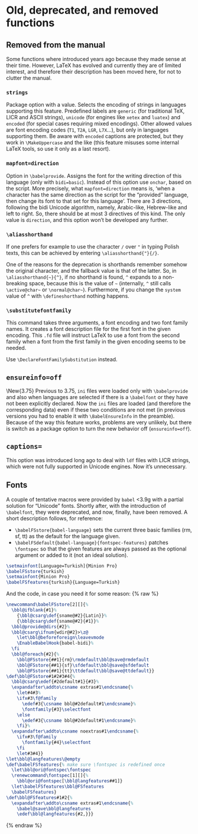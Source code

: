 # Old, deprecated, and removed functions

## Removed from the manual

Some functions where introduced years ago because they made sense
at their time. However, LaTeX has evolved and currently they are of
limited interest, and therefore their description has been moved here,
for not to clutter the manual.

### `strings`

Package option with a value. Selects the encoding of
strings in languages supporting this feature. Predefined labels are
`generic` (for traditional TeX, LICR and ASCII strings), `unicode` (for
engines like `xetex` and `luatex`) and `encoded` (for special cases
requiring mixed encodings). Other allowed values are font encoding
codes (`T1`, `T2A`, `LGR`, `L7X`...), but only in languages supporting
them. Be aware with `encoded` captions are protected, but they work in
`\MakeUppercase` and the like (this feature misuses some internal LaTeX
tools, so use it only as a last resort).

### `mapfont=direction`

Option in `\babelprovide`. Assigns the font for
the writing direction of this language (only with `bidi=basic`).
Instead of this option use `onchar`, based on the script. More
precisely, what `mapfont=direction` means is, ‘when a character has the
same direction as the script for the “provided” language, then change
its font to that set for this language’. There are 3 directions,
following the bidi Unicode algorithm, namely, Arabic-like, Hebrew-like
and left to right. So, there should be at most 3 directives of this
kind. The only value is `direction`, and this option won’t be developed
any further.

### `\aliasshorthand`

If one prefers for example to use the character `/` over `"` in typing
Polish texts, this can be achieved by entering `\aliasshorthand{"}{/}`.

One of the reasons for the deprecation is shorthands remember somehow
the original character, and the fallback value is that of the latter.
So, in `\aliasshorthand{~}{^}`, if no shorthand is found, `^` expands
to a non-breaking space, because this is the value of `~` (internally,
`^` still calls `\active@char~` or `\normal@char~`). Furthermore, if
you change the `system` value of `^` with `\defineshorthand` nothing
happens.

### `\substitutefontfamily`

This command takes three arguments, a font encoding and two font family
names. It creates a font description file for the first font in the
given encoding. This `.fd` file will instruct LaTeX to use a font from
the second family when a font from the first family in the given
encoding seems to be needed.

Use `\DeclareFontFamilySubstitution` instead.

## `ensureinfo=off`

\New{3.75} Previous to 3.75, `ini` files were loaded only with
`\babelprovide` and also when languages are selected if there is a
`\babelfont` or they have not been explicitly declared. Now the `ini`
files are loaded (and therefore the corresponding data) even if these
two conditions are not met (in previous versions you had to enable it
with `\BabelEnsureInfo` in the preamble). Because of the way this
feature works, problems are very unlikely, but there is switch as a
package option to turn the new behavior off (`ensureinfo=off`).

## `captions=`

This option was introduced long ago to deal with `ldf` files with LICR
strings, which were not fully supported in Unicode engines. Now it’s
unnecessary.

## Fonts

A couple of tentative macros were provided by `babel` <3.9g with a
partial solution for “Unicode” fonts. Shortly after, with the
introduction of `\babelfont`, they were deprecated, and now, finally,
have been removed. A short description follows, for reference:
* `\babelFSstore{babel-language}` sets the current three   basic families (rm, sf, tt) as the default for the language given.
* `\babelFSdefault{babel-language}{fontspec-features}` patches `\fontspec` so that the given features are always passed as the optional argument or added to it (not an ideal solution).
```tex
\setmainfont[Language=Turkish]{Minion Pro}
\babelFSstore{turkish}
\setmainfont{Minion Pro}
\babelFSfeatures{turkish}{Language=Turkish}
```
And the code, in case you need it for some reason:
{% raw %}
```tex
\newcommand\babelFSstore[2][]{%
  \bbl@ifblank{#1}%
    {\bbl@csarg\def{sname@#2}{Latin}}%
    {\bbl@csarg\def{sname@#2}{#1}}%
  \bbl@provide@dirs{#2}%
  \bbl@csarg\ifnum{wdir@#2}>\z@
    \let\bbl@beforeforeign\leavevmode
    \EnableBabelHook{babel-bidi}%
  \fi
  \bbl@foreach{#2}{%
    \bbl@FSstore{##1}{rm}\rmdefault\bbl@save@rmdefault
    \bbl@FSstore{##1}{sf}\sfdefault\bbl@save@sfdefault
    \bbl@FSstore{##1}{tt}\ttdefault\bbl@save@ttdefault}}
\def\bbl@FSstore#1#2#3#4{%
  \bbl@csarg\edef{#2default#1}{#3}%
  \expandafter\addto\csname extras#1\endcsname{%
    \let#4#3%
    \ifx#3\f@family
      \edef#3{\csname bbl@#2default#1\endcsname}%
      \fontfamily{#3}\selectfont
    \else
      \edef#3{\csname bbl@#2default#1\endcsname}%
    \fi}%
  \expandafter\addto\csname noextras#1\endcsname{%
    \ifx#3\f@family
      \fontfamily{#4}\selectfont
    \fi
    \let#3#4}}
\let\bbl@langfeatures\@empty
\def\babelFSfeatures{% make sure \fontspec is redefined once
  \let\bbl@ori@fontspec\fontspec
  \renewcommand\fontspec[1][]{%
    \bbl@ori@fontspec[\bbl@langfeatures##1]}
  \let\babelFSfeatures\bbl@FSfeatures
  \babelFSfeatures}
\def\bbl@FSfeatures#1#2{%
  \expandafter\addto\csname extras#1\endcsname{%
    \babel@save\bbl@langfeatures
    \edef\bbl@langfeatures{#2,}}}
```
{% endraw %}
